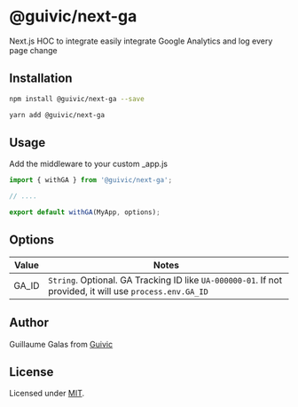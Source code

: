 # @guivic/next-ga
Next.js HOC to integrate easily integrate Google Analytics and log every page change

## Installation

```bash
npm install @guivic/next-ga --save

yarn add @guivic/next-ga
```

## Usage

Add the middleware to your custom _app.js

```javascript
import { withGA } from '@guivic/next-ga';

// ....

export default withGA(MyApp, options);
```

## Options

|Value|Notes|
|------|-----|
|GA_ID| `String`. Optional. GA Tracking ID like `UA-000000-01`. If not provided, it will use `process.env.GA_ID`|

## Author

Guillaume Galas from [Guivic](https://guivic.io)

## License

Licensed under [MIT](./LICENSE).

